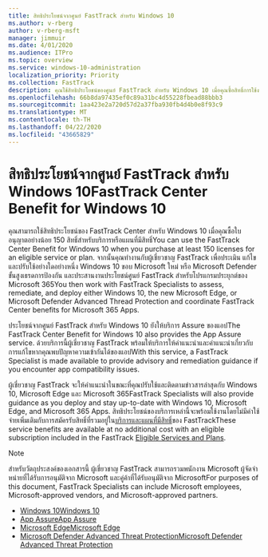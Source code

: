 ```yaml
---
title: สิทธิประโยชน์จากศูนย์ FastTrack สำหรับ Windows 10
ms.author: v-rberg
author: v-rberg-msft
manager: jimmuir
ms.date: 4/01/2020
ms.audience: ITPro
ms.topic: overview
ms.service: windows-10-administration
localization_priority: Priority
ms.collection: FastTrack
description: คุณใช้สิทธิประโยชน์ของศูนย์ FastTrack สําหรับ Windows 10 เมื่อคุณซื้อสิทธิ์การใช้งาน*อย่างน้อย*150 สําหรับบริการหรือแผนที่มีสิทธิ์
ms.openlocfilehash: 66b8da97435ef0c89a31bc4d55228fbead88bbb3
ms.sourcegitcommit: 1aa423e2a720d57d2a37fba930fb4d4b0e8f93c9
ms.translationtype: MT
ms.contentlocale: th-TH
ms.lasthandoff: 04/22/2020
ms.locfileid: "43665829"
---
```

# <a name="fasttrack-center-benefit-for-windows-10"></a><span data-ttu-id="56a4a-103">สิทธิประโยชน์จากศูนย์ FastTrack สำหรับ Windows 10</span><span class="sxs-lookup"><span data-stu-id="56a4a-103">FastTrack Center Benefit for Windows 10</span></span>

<span data-ttu-id="56a4a-104">คุณสามารถใช้สิทธิประโยชน์ของ FastTrack Center สําหรับ Windows 10 เมื่อคุณซื้อใบอนุญาตอย่างน้อย 150 สิทธิ์สําหรับบริการหรือแผนที่มีสิทธิ์</span><span class="sxs-lookup"><span data-stu-id="56a4a-104">You can use the FastTrack Center Benefit for Windows 10 when you purchase at least 150 licenses for an eligible service or plan.</span></span> <span data-ttu-id="56a4a-105">จากนั้นคุณทํางานกับผู้เชี่ยวชาญ FastTrack เพื่อประเมิน แก้ไข และปรับใช้อย่างใดอย่างหนึ่ง Windows 10 ขอบ Microsoft ใหม่ หรือ Microsoft Defender ขั้นสูงเธรดการป้องกัน และประสานงานประโยชน์ศูนย์ FastTrack สําหรับโปรแกรมประยุกต์ของ Microsoft 365</span><span class="sxs-lookup"><span data-stu-id="56a4a-105">You then work with FastTrack Specialists to assess, remediate, and deploy either Windows 10, the new Microsoft Edge, or Microsoft Defender Advanced Thread Protection and coordinate FastTrack Center benefits for Microsoft 365 Apps.</span></span> 

<span data-ttu-id="56a4a-106">ประโยชน์จากศูนย์ FastTrack สําหรับ Windows 10 ยังให้บริการ Assure ของแอป</span><span class="sxs-lookup"><span data-stu-id="56a4a-106">The FastTrack Center Benefit for Windows 10 also provides the App Assure service.</span></span> <span data-ttu-id="56a4a-107">ด้วยบริการนี้ผู้เชี่ยวชาญ FastTrack พร้อมให้บริการให้คําแนะนําและคําแนะนําเกี่ยวกับการแก้ไขหากคุณพบปัญหาความเข้ากันได้ของแอป</span><span class="sxs-lookup"><span data-stu-id="56a4a-107">With this service, a FastTrack Specialist is made available to provide advisory and remediation guidance if you encounter app compatibility issues.</span></span> 

<span data-ttu-id="56a4a-108">ผู้เชี่ยวชาญ FastTrack จะให้คําแนะนําในขณะที่คุณปรับใช้และติดตามข่าวสารล่าสุดกับ Windows 10, Microsoft Edge และ Microsoft 365</span><span class="sxs-lookup"><span data-stu-id="56a4a-108">FastTrack Specialists will also provide guidance as you deploy and stay up-to-date with Windows 10, Microsoft Edge, and Microsoft 365 Apps.</span></span> <span data-ttu-id="56a4a-109">สิทธิประโยชน์ของบริการเหล่านี้จะพร้อมใช้งานโดยไม่มีค่าใช้จ่ายเพิ่มเติมกับการสมัครรับสิทธิ์ที่รวมอยู่ใน[บริการและแผนที่มีสิทธิ์](M365-eligible-services-and-plans.md)ของ FastTrack</span><span class="sxs-lookup"><span data-stu-id="56a4a-109">These service benefits are available at no additional cost with an eligible subscription included in the FastTrack [Eligible Services and Plans](M365-eligible-services-and-plans.md).</span></span>
  
> [!NOTE]
> <span data-ttu-id="56a4a-110">สําหรับวัตถุประสงค์ของเอกสารนี้ ผู้เชี่ยวชาญ FastTrack สามารถรวมพนักงาน Microsoft ผู้จัดจําหน่ายที่ได้รับการอนุมัติจาก Microsoft และคู่ค้าที่ได้รับอนุมัติจาก Microsoft</span><span class="sxs-lookup"><span data-stu-id="56a4a-110">For purposes of this document, FastTrack Specialists can include Microsoft employees, Microsoft-approved vendors, and Microsoft-approved partners.</span></span> 
    
- [<span data-ttu-id="56a4a-111">Windows 10</span><span class="sxs-lookup"><span data-stu-id="56a4a-111">Windows 10</span></span>](Win-10-windows-10.md)
- [<span data-ttu-id="56a4a-112">App Assure</span><span class="sxs-lookup"><span data-stu-id="56a4a-112">App Assure</span></span>](Win-10-app-assure.md)
- [<span data-ttu-id="56a4a-113">Microsoft Edge</span><span class="sxs-lookup"><span data-stu-id="56a4a-113">Microsoft Edge</span></span>](Win-10-microsoft-edge.md)
- [<span data-ttu-id="56a4a-114">Microsoft Defender Advanced Threat Protection</span><span class="sxs-lookup"><span data-stu-id="56a4a-114">Microsoft Defender Advanced Threat Protection</span></span>](Win-10-microsoft-defender-atp.md)

